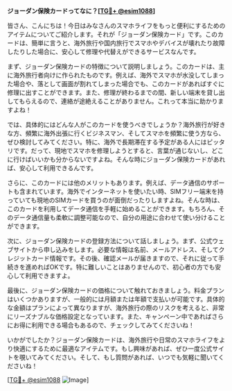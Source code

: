 **ジョーダン保険カードってなに？[[TG💪+ @esim1088](https://t.me/s/esim1088)]**

皆さん、こんにちは！今日はみなさんのスマホライフをもっと便利にするためのアイテムについてご紹介します。それが「ジョーダン保険カード」です。このカードは、簡単に言うと、海外旅行や国内旅行でスマホやデバイスが壊れたり故障したりした場合に、安心して修理や代替えができるサービスなんです。

まず、ジョーダン保険カードの特徴について説明しましょう。このカードは、主に海外旅行者向けに作られたものです。例えば、海外でスマホが水没してしまった場合や、落として画面が割れてしまった場合でも、このカードがあればすぐに修理に出すことができます。また、修理が終わるまでの間、新しい端末を貸し出してもらえるので、連絡が途絶えることがありません。これって本当に助かりますよね！

では、具体的にはどんな人がこのカードを使うべきでしょうか？海外旅行が好きな方、頻繁に海外出張に行くビジネスマン、そしてスマホを頻繁に使う方なら、ぜひ検討してみてください。特に、海外で長期滞在する予定がある人にはピッタリです。だって、現地でスマホを修理しようとすると、言葉が通じないし、どこに行けばいいかも分からないですよね。そんな時にジョーダン保険カードがあれば、安心して利用できるんです。

さらに、このカードには他のメリットもあります。例えば、データ通信のサポートも含まれています。海外でインターネットを使いたい時、SIMフリー端末を持っていても現地のSIMカードを買うのが面倒だったりしますよね。そんな時は、このカードを利用してデータ通信を手軽に始めることができます。もちろん、そのデータ通信量も柔軟に調整可能なので、自分の用途に合わせて使い分けることができます。

次に、ジョーダン保険カードの登録方法について話しましょう。まず、公式ウェブサイトから申し込みをします。必要な情報は名前、メールアドレス、そしてクレジットカード情報です。その後、確認メールが届きますので、それに従って手続きを進めればOKです。特に難しいことはありませんので、初心者の方でも安心して利用できますよ。

最後に、ジョーダン保険カードの価格について触れておきましょう。料金プランはいくつかありますが、一般的には月額または年額で支払いが可能です。具体的な金額はプランによって異なりますが、海外旅行の際のリスクを考えると、非常にリーズナブルな価格設定となっています。また、キャンペーン中であればさらにお得に利用できる場合もあるので、チェックしてみてくださいね！

いかがでしたか？ジョーダン保険カードは、海外旅行や日常のスマホライフをより快適にするために最適なアイテムです。もし興味があれば、ぜひ一度公式サイトを覗いてみてください。そして、もし質問があれば、いつでも気軽に聞いてくださいね！

[[TG💪+ @esim1088](https://t.me/s/esim1088) ![Image](https://i.postimg.cc/Y0z9fWf4/image.png)]